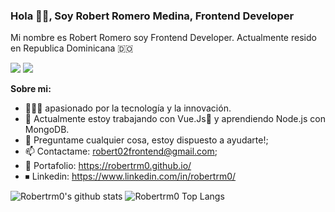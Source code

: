 <h3 align="start">Hola 👋🏽, Soy Robert Romero Medina, Frontend Developer</h3>

<p align="start" >Mi nombre es Robert Romero soy Frontend Developer. Actualmente resido en Republica Dominicana 🇩🇴</p>

<p >
<a href="https://twitter.com/robertfrontend"><img src="https://img.shields.io/twitter/follow/Robertrm00?style=social" /></a>
<a href="https://github.com/Robertrm0"><img src="https://img.shields.io/github/followers/Robertrm0?label=follow&style=social" /></a>
</p>

**Sobre mi:**

- 👨🏽‍💻 apasionado por la tecnología y la innovación.
- 🌱 Actualmente estoy trabajando con Vue.Js💚 y aprendiendo Node.js con MongoDB.
- 💬 Preguntame cualquier cosa, estoy dispuesto a ayudarte!;
- 📫 Contactame: robert02frontend@gmail.com;
- 📍  Portafolio: https://robertrm0.github.io/
- ⏹ Linkedin: https://www.linkedin.com/in/robertrm0/



![Robertrm0's github stats](https://github-readme-stats.vercel.app/api?username=robertrm0&show_icons=true&theme=light)
![Robertrm0 Top Langs](https://github-readme-stats.vercel.app/api/top-langs/?username=robertrm0&theme=light&layout=compact)
